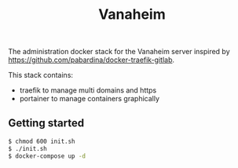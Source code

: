 <h1 align="center">
  Vanaheim
</h1>
<br>

The administration docker stack for the Vanaheim server inspired by https://github.com/pabardina/docker-traefik-gitlab.

This stack contains:

- traefik to manage multi domains and https
- portainer to manage containers graphically

## Getting started

```bash
$ chmod 600 init.sh
$ ./init.sh
$ docker-compose up -d
```
